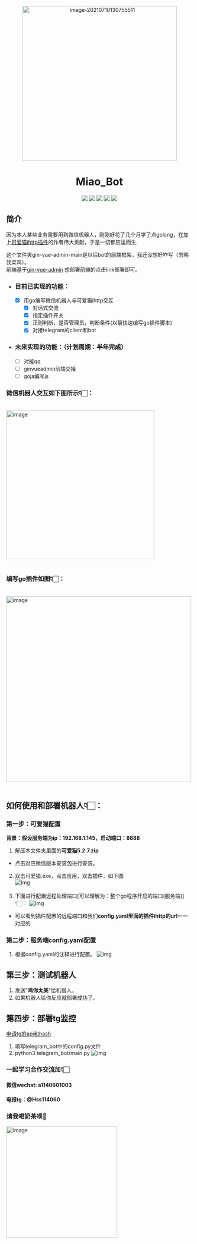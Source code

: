 <p align="center">
<a href="https://typora.io/"><img src="md_images/logo.png" alt="image-20210710130755511" width="417" /></a>
</p>

# <center> Miao_Bot

<div align=center>
<img src="https://img.shields.io/badge/golang-1.16-blue"/>
<img src="https://img.shields.io/badge/gin-1.7.0-lightBlue"/>
<img src="https://img.shields.io/badge/vue-3.2.25-brightgreen"/>
<img src="https://img.shields.io/badge/element--plus-2.0.1-green"/>
<img src="https://img.shields.io/badge/gorm-1.22.5-red"/>
</div>

## 简介

因为本人某些业务需要用到微信机器人，刚刚好花了几个月学了点golang，在加上[可爱猫ihttp插件](https://blog.vwzx.com/keaimao-http-sdk)的作者伟大贡献，于是一切都应运而生.

这个文件夹gin-vue-admin-main是以后bot的前端框架，我还没想好咋写（忽略我菜鸡）。<br>
前端基于[gin-vue-admin](https://github.com/flipped-aurora/gin-vue-admin)  想部署前端的点击link部署即可。

- ### 目前已实现的功能：<br>
    - [x] 用go编写微信机器人与可爱猫ihttp交互 <br>
        - [x] 对话式交流<br>
        - [x] 指定插件开关 <br>
        - [x] 正则判断，是否管理员，判断条件(以最快速编写go插件脚本)<br>
        - [x] 对接telegram的client和bot<br>

- ### 未来实现的功能：（计划周期：**~~半年完成~~**）<br>
    - [ ]  对接qq<br>
    - [ ]  ginvueadmin前端交接<br>
    - [ ]  goja编写js<br>

### 微信机器人交互如下图所示👇🏻：<br><br>

<img width="400" alt="image" src="https://user-images.githubusercontent.com/73318286/177150218-e1431f55-c42b-4fc6-ba8a-68b30707a90a.png"><br>
<br>

### 编写go插件如图👇🏻：<br><br>

<img width="500" alt="image" src="md_images/插件编写.png"><br>
<br>

## 如何使用和部署机器人👇🏻：

### 第一步：可爱猫配置

**背景：假设服务端为ip：192.168.1.145，启动端口：8888**

1. 解压本文件夹里面的**可爱猫5.2.7.zip**

- 点击对应微信版本安装包进行安装。

2. 双击可爱猫.exe，点击应用，双击插件，如下图
   <br>![img](md_images/可爱猫.png)<br><br>
3. 下面进行配置远程处理端口[可以理解为：整个go程序开启的端口(服务端)]👇🏻：
   ![img](md_images/config配置.png)

- 可以看到插件配置的远程端口和我们**config.yaml里面的插件ihttp的url**一一对应的

### 第二步：服务端config.yaml配置

1. 根据config.yaml的注释进行配置。
   ![img](md_images/yaml配置.png)

## 第三步：测试机器人

1. 发送"**鸡你太美**"给机器人。
2. 如果机器人给你反应就部署成功了。

## 第四步：部署tg监控

[申请tg的api和hash](https://my.telegram.org/)

1. 填写telegram_bot中的config.py文件
2. python3 telegram_bot/main.py
   ![img](md_images/申请tg_api.png)

### 一起学习合作交流加👇🏻<br>

#### 微信wechat: a1140601003<br>

#### 电报tg：@Hss114060

### 请我喝奶茶呗🧋<br>

<img width="300" alt="image" src="md_images/打赏码.png">